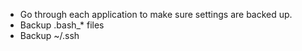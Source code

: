 * Go through each application to make sure settings are backed up.
* Backup .bash_* files
* Backup ~/.ssh
